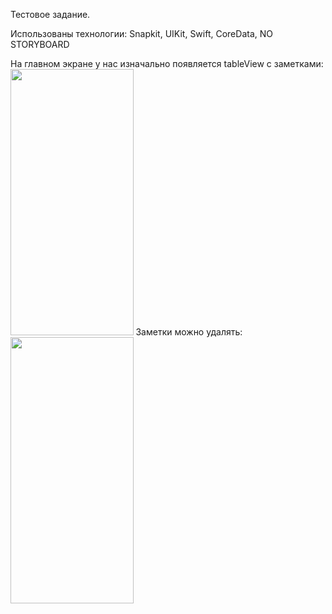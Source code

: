 Тестовое задание.

Использованы технологии: Snapkit, UIKit, Swift, CoreData, NO STORYBOARD

На главном экране у нас изначально появляется tableView с заметками:
<img src="https://github.com/BelyahRU/testtask/assets/93776512/df780f21-1208-4f73-81e8-a14f9b3ca96a" width="196.5" height="426">
Заметки можно удалять: 
![]()
![]()
![]()
![]()
<img src="https://github.com/BelyahRU/testtask/assets/93776512/18127ed1-b9dd-4019-957b-b3e17af8bb77f" width="196.5" height="426">

